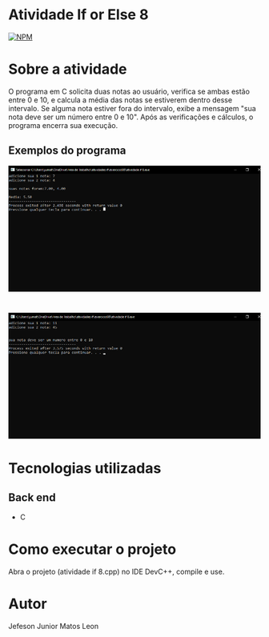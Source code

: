 # Atividade If or Else 8
[![NPM](https://img.shields.io/npm/l/react)](https://github.com/devsuperior/sds1-wmazoni/blob/master/LICENSE) 

# Sobre a atividade

 O programa em C solicita duas notas ao usuário, verifica se ambas estão entre 0 e 10, e calcula a média das notas se estiverem dentro desse intervalo. Se alguma nota estiver fora do intervalo, exibe a mensagem "sua nota deve ser um número entre 0 e 10". Após as verificações e cálculos, o programa encerra sua execução.
 
## Exemplos do programa
![EXEMPLO 1º MAIOR](https://github.com/jjuniorleon/IF08/blob/main/assets/if_8_exp_2.png)
#
![EXEMPLO 2º MAIOR](https://github.com/jjuniorleon/IF08/blob/main/assets/if_8_exp_1.png)

# Tecnologias utilizadas
## Back end
- C

# Como executar o projeto

Abra o projeto (atividade if 8.cpp) no IDE DevC++, compile e use.

# Autor

Jefeson Junior Matos Leon
